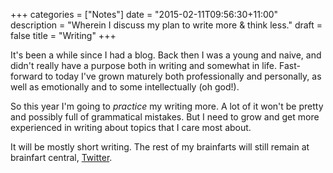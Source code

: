 +++
categories = ["Notes"]
date = "2015-02-11T09:56:30+11:00"
description = "Wherein I discuss my plan to write more & think less."
draft = false
title = "Writing"
+++

It's been a while since I had a blog. Back then I was a young and
naive, and didn't really have a purpose both in writing and somewhat
in life. Fast-forward to today I've grown maturely both professionally
and personally, as well as emotionally and to some intellectually (oh
god!).

So this year I'm going to *practice* my writing more. A lot of it
won't be pretty and possibly full of grammatical mistakes. But I need
to grow and get more experienced in writing about topics that I care
most about.

It will be mostly short writing. The rest of my brainfarts will still
remain at brainfart central, [Twitter](https://twitter.com/jmalonzo).
